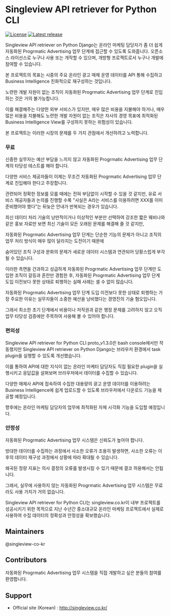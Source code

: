 Singleview API retriever for Python CLI
============

[![License](http://img.shields.io/badge/license-GNU%20LGPL-brightgreen.svg)](http://www.gnu.org/licenses/gpl.html)
[![Latest release](https://img.shields.io/github/v/release/singleview-co-kr/sv_API_retriever.svg)](https://github.com/singleview-co-kr/sv_API_retriever/releases)

Singleview API retriever on Python Django는 온라인 마케팅 담당자가 좀 더 쉽게 자동화된 Progrmatic Advertising 업무 단계에 접근할 수 있도록 도와줍니다.
오픈소스 라이선스로 누구나 사용 또는 개작할 수 있으며, 개방형 프로젝트로서 누구나 개발에 참여할 수 있습니다. 

본 프로젝트의 목표는 시중의 주요 온라인 광고 매체 운영 데이터를 API 통해 수집하고 Business Intelligence 친화적으로 재구성하는 것입니다.

노련한 개발 자원이 없는 조직이 자동화된 Progrmatic Advertising 업무 단계로 진입하는 것은 거의 불가능합니다.

이를 해결해주는 다양한 외부 서비스가 있지만, 매우 많은 비용을 지불해야 하거나, 매우 많은 비용을 지불해도 노련한 개발 자원이 없는 조직은 자사의 경영 목표에 최적화된 Business Intelligence View를 구성하지 못하는 위험성이 있습니다.

본 프로젝트는 이러한 시장의 문제를 두 가지 관점에서 개선하려고 노력합니다.

### 무료

신중한 실무자는 예산 부담을 느끼지 않고 자동화된 Progrmatic Advertising 업무 단계의 타당성 테스트를 해야 합니다.

다양한 서비스 제공자들이 이제는 무조건 자동화된 Progrmatic Advertising 업무 단계로 진입해야 한다고 주장합니다. 

관련되어 정확한 정보를 모를 때에는 전혀 부담없이 시작할 수 있을 것 같지만, 유료 서비스 제공자들과 논의를 진행할 수록 "사실은 A라는 서비스를 이용하려면 XXX를 이미 준비했어야 했다"는 뒤늦은 안내가 반복되는 경우가 있습니다.

최신 데이터 처리 기술의 낭만적이거나 이상적인 부분만 선택하여 강조한 짧은 웨비나와 같은 홍보 자료만 보면 최신 기술이 모든 오래된 문제를 해결해 줄 것 같지만,

자동화된 Progrmatic Advertising 업무 단계는 단순한 기능의 문제가 아니고 조직의 업무 처리 방식이 매우 많이 달라지는 도전이기 때문에 

숨어있던 조직 구성과 문화의 문제가 새로운 데이터 시스템과 연관되어 당황스럽게 부각될 수 있습니다. 

이러한 측면을 간과하고 성급하게 자동화된 Progrmatic Advertising 업무 단계만 도입한 조직이 갈등과 혼란만 경험한 후, 자동화된 Progrmatic Advertising 업무 단계 도입 이전보다 못한 상태로 퇴행하는 실패 사례는 셀 수 없이 많습니다.

자동화된 Progrmatic Advertising 업무 단계 도입 이전보다 못한 상태로 퇴행하는 가장 주요한 이유는 실무자들이 소중한 예산을 낭비했다는 경영진의 기술 혐오입니다.

그래서 최소한 초기 단계에서 비용이나 저작권과 같은 행정 문제를 고려하지 않고 오직 업무 타당성 검증에만 주목하여 사용해 볼 수 있어야 합니다.

### 편의성

Singleview API retriever for Python CLI proto_v1.3.0은 bash console에서만 작동했지만 Singleview API retriever on Python Django는 브라우저 환경에서 task plugin을 실행할 수 있도록 개선했습니다. 

이를 통하여 API에 대한 지식이 없는 온라인 마케터 담당자도 직접 필요한 plugin을 실행시키고 응답값을 살펴보며 브라우저에서 데이터를 수집할 수 있습니다.

다양한 매체사 API에 접속하여 수집한 대용량의 광고 운영 데이터를 이용하려는 Business Intelligence에 쉽게 업로드할 수 있도록 브라우저에서 다운로드 기능을 제공할 예정입니다. 

향후에는 온라인 마케팅 담당자의 업무에 최적화된 자체 시각화 기능을 도입할 예정입니다.

### 안정성

자동화된 Progrmatic Advertising 업무 시스템은 신뢰도가 높아야 합니다.

방대한 데이터를 수집하는 과정에서 사소한 오류가 조용히 발생하면, 사소한 오류는 이후의 데이터 재구성 과정에서 상황에 따라 확대될 수 있습니다.

왜곡된 정량 지표는 의사 결정의 오류를 발생시킬 수 있기 때문에 결코 허용해서는 안됩니다.

그래서, 실무에 사용하지 않는 자동화된 Progrmatic Advertising 업무 시스템은 무료라도 사용 가치가 거의 없습니다.

Singleview API retriever for Python CLI는 singleview.co.kr이 내부 프로젝트를 성공시키기 위한 목적으로 지난 수년간 중소대규모 온라인 마케팅 프로젝트에서 실제로 사용하여 수집 데이터의 정확성과 안정성을 확보했습니다.

## Maintainers
@singleview-co-kr

## Contributors
자동화된 Progrmatic Advertising 업무 시스템을 직접 개발하고 싶은 분들의 참여를 환영합니다.

## Support
* Official site (Korean) : http://singleview.co.kr/